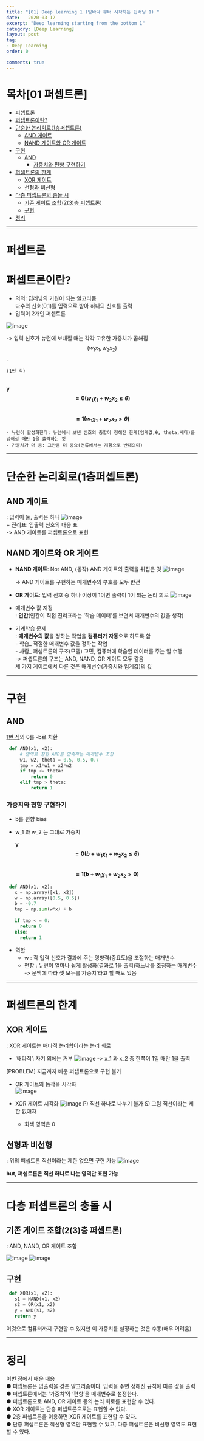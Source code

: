 ```yaml
---
title: "[01] Deep learning 1 (밑바닥 부터 시작하는 딥러닝 1) "
date:   2020-03-12
excerpt: "Deep learning starting from the bottom 1"
category: [Deep Learning]
layout: post
tag:
- Deep Learning
order: 0

comments: true
---
```


# 목차[01 퍼셉트론]

- [퍼셉트론](#퍼셉트론)
- [퍼셉트론이란?](#퍼셉트론이란?)
- [단순한 논리회로(1층퍼셉트론)](#단순한-논리회로(1층퍼셉트론))
  * [AND 게이트](#AND-게이트)
  * [NAND 게이트와 OR 게이트](#NAND-게이트와-OR-게이트)
- [구현](#구현)
  * [AND](#AND)
    + [가중치와 편향 구현하기](#가중치와-편향-구현하기)
- [퍼셉트론의 한계](#퍼셉트론의-한계)
  * [XOR 게이트](#XOR-게이트)
  * [선형과 비선형](#선형과-비선형)
- [다층 퍼셉트론의 충돌 시](#다층-퍼셉트론의-충돌-시)
  * [기존 게이트 조합(2(3)층 퍼셉트론)](#기존-게이트-조합(2(3)층-퍼셉트론))
  * [구현](#구현)
- [정리](#정리)









---

# 퍼셉트론

# 퍼셉트론이란?
- 의의: 딥러닝의 기원이 되는 알고리즘  
        다수의 신호(0,1)를 입력으로 받아 하나의 신호를 출력
- 입력이 2개인 퍼셉트론

![image](https://user-images.githubusercontent.com/76824611/117388627-0dcba500-af26-11eb-9f1a-7c826ab7367e.png)

   -> 입력 신호가 뉴런에 보내질 때는 각각 고유한 가중치가 곱해짐  
       $$(w_1 x_1 , w_2 x_2 )$$. 
   
    (1번 식)
<br> **y**
      <br>**$$= 0(w_1 χ_1 + w_2 x_2 ≤ θ)$$**
     <br> **$$= 1(w_1 χ_1 + w_2 x_2 > θ)$$**
    
 
    - 뉴런이 활성화한다: 뉴런에서 보낸 신호의 총합이 정해진 한계(임계값,θ, theta,세타)를 넘어설 때만 1을 출력하는 것
    - 가중치가 더 큼: 그만큼 더 중요(전류에서는 저항으로 반대의미)

---


# 단순한 논리회로(1층퍼셉트론)


## AND 게이트
: 입력이 둘, 출력은 하나
![image](https://user-images.githubusercontent.com/76824611/117388881-6c911e80-af26-11eb-9b67-9fd114acf021.png)
<br>+ 진리표: 입출력 신호의 대응 표
<br>-> AND 게이트를 퍼셉트론으로 표현


## NAND 게이트와 OR 게이트
- **NAND 게이트**: Not AND, (동작) AND 게이트의 출력을 뒤집은 것
![image](https://user-images.githubusercontent.com/76824611/117388891-70bd3c00-af26-11eb-83ba-639e5a00844a.png)

  -> AND 게이트를 구현하는 매개변수의 부호를 모두 반전


- **OR 게이트**: 입력 신호 중 하나 이상이 1이면 출력이 1이 되는 논리 회로
![image](https://user-images.githubusercontent.com/76824611/117388900-74e95980-af26-11eb-8c88-2729a221ea22.png)


- 매개변수 값 지정
  <br>: **인간**(인간이 직접 진리표라는 ‘학습 데이터’를 보면서 매개변수의 값을 생각)
- 기계학습 문제
  <br>: **매개변수의 값**을 정하는 작업을 **컴퓨터가 자동**으로 하도록 함
               <br>- 학습_ 적절한 매개변수 값을 정하는 작업
               <br>- 사람_ 퍼셉트론의 구조(모델) 고민, 컴퓨터에 학습할 데이터를 주는 일 수행
                      <br>-> 퍼셉트론의 구조는 AND, NAND, OR 게이트 모두 같음
                        <br> 세 가지 게이트에서 다른 것은 매개변수(가중치와 임계값)의 값


---

# 구현
## AND
[1번 식](#(1번-식))의 θ를 -b로 치환



```python
 def AND(x1, x2):
     # 임의로 정한 AND를 만족하는 매개변수 조합
     w1, w2, theta = 0.5, 0.5, 0.7 
     tmp = x1*w1 + x2*w2 
     if tmp <= theta:
         return 0 
     elif tmp > theta:
         return 1
```        


### 가중치와 편향 구현하기

- b를 편향 bias  
- w_1 과 w_2 는 그대로 가중치
 
  **y**     
  **$$= 0(b + w_1 χ_1 + w_2 x_2 ≤ θ)$$**     
  **$$= 1(b + w_1 χ_1 + w_2 x_2 > 0)$$**


```python
 def AND(x1, x2):
   x = np.array([x1, x2]) 
   w = np.array([0.5, 0.5]) 
   b = -0.7 
   tmp = np.sum(w*x) + b 
  
   if tmp < = 0:
     return 0 
   else:
     return 1
```


- 역할
     - w 
       : 각 입력 신호가 결과에 주는 영향력(중요도)을 조절하는 매개변수
     - 편향
       : 뉴런이 얼마나 쉽게 활성화(결과로 1을 출력)하느냐를 조정하는 매개변수
        -> 문맥에 따라 셋 모두를‘가중치’라고 할 때도 있음

---


# 퍼셉트론의 한계

## XOR 게이트
 : XOR 게이트는 배타적 논리합이라는 논리 회로
 + ‘배타적’: 자기 외에는 거부
![image](https://user-images.githubusercontent.com/76824611/117389349-3011f280-af27-11eb-87f0-b91009f01353.png)
  ->  x_1 과 x_2 중 한쪽이 1일 때만 1을 출력
 
[PROBLEM]
지금까지 배운 퍼셉트론으로 구현 불가



+ OR 게이트의 동작을 시각화  
![image](https://user-images.githubusercontent.com/76824611/117389366-37d19700-af27-11eb-88f6-76f4de5e102d.png)

+ XOR 게이트 시각화
![image](https://user-images.githubusercontent.com/76824611/117389371-3acc8780-af27-11eb-952e-5d8944b2e150.png)
 P) 직선 하나로 나누기 불가
 S) 그럼 직선이라는 제한 없애자
 
   + 회색 영역은 0


## 선형과 비선형
: 위의 퍼셉트론 직선이라는 제한 없으면 구현 가능
![image](https://user-images.githubusercontent.com/76824611/117389387-4029d200-af27-11eb-8721-c9e34aa040ac.png)


**but, 퍼셉트론은 직선 하나로 나눈 영역만 표현 가능**


---


# 다층 퍼셉트론의 충돌 시

## 기존 게이트 조합(2(3)층 퍼셉트론)
  : AND, NAND, OR 게이트 조합

![image](https://user-images.githubusercontent.com/76824611/117389526-78311500-af27-11eb-9db3-99b756bdcd79.png)
![image](https://user-images.githubusercontent.com/76824611/117389535-79fad880-af27-11eb-969c-40b8e7a7cfd4.png)


     
## 구현

```python
 def XOR(x1, x2):
   s1 = NAND(x1, x2) 
   s2 = OR(x1, x2) 
   y = AND(s1, s2) 
   return y
```


이것으로 컴퓨터까지 구현할 수 있지만 이 가중치를 설정하는 것은 수동(매우 어려움)

---

# 정리
이번 장에서 배운 내용
<br>● 퍼셉트론은 입출력을 갖춘 알고리즘이다. 입력을 주면 정해진 규칙에 따른 값을 출력
<br>● 퍼셉트론에서는 ‘가중치’와 ‘편향’을 매개변수로 설정한다.
<br>● 퍼셉트론으로 AND, OR 게이트 등의 논리 회로를 표현할 수 있다.
<br>● XOR 게이트는 단층 퍼셉트론으로는 표현할 수 없다.
<br>● 2층 퍼셉트론을 이용하면 XOR 게이트를 표현할 수 있다.
<br>● 단층 퍼셉트론은 직선형 영역만 표현할 수 있고, 다층 퍼셉트론은 비선형 영역도 표현할 수 있다.


 










